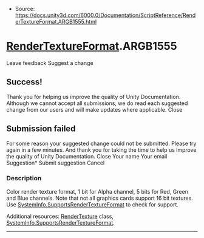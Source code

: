 * Source: https://docs.unity3d.com/6000.0/Documentation/ScriptReference/RenderTextureFormat.ARGB1555.html

#  [RenderTextureFormat](https://docs.unity3d.com/6000.0/Documentation/ScriptReference/RenderTextureFormat.html).ARGB1555
Leave feedback
Suggest a change
## Success!
Thank you for helping us improve the quality of Unity Documentation. Although we cannot accept all submissions, we do read each suggested change from our users and will make updates where applicable.
Close
## Submission failed
For some reason your suggested change could not be submitted. Please <a>try again</a> in a few minutes. And thank you for taking the time to help us improve the quality of Unity Documentation.
Close
Your name Your email Suggestion* Submit suggestion
Cancel
### Description
Color render texture format, 1 bit for Alpha channel, 5 bits for Red, Green and Blue channels.
Note that not all graphics cards support 16 bit textures. Use [SystemInfo.SupportsRenderTextureFormat](https://docs.unity3d.com/6000.0/Documentation/ScriptReference/SystemInfo.SupportsRenderTextureFormat.html) to check for support.  
  
Additional resources: [RenderTexture](https://docs.unity3d.com/6000.0/Documentation/ScriptReference/RenderTexture.html) class, [SystemInfo.SupportsRenderTextureFormat](https://docs.unity3d.com/6000.0/Documentation/ScriptReference/SystemInfo.SupportsRenderTextureFormat.html).
* * *
